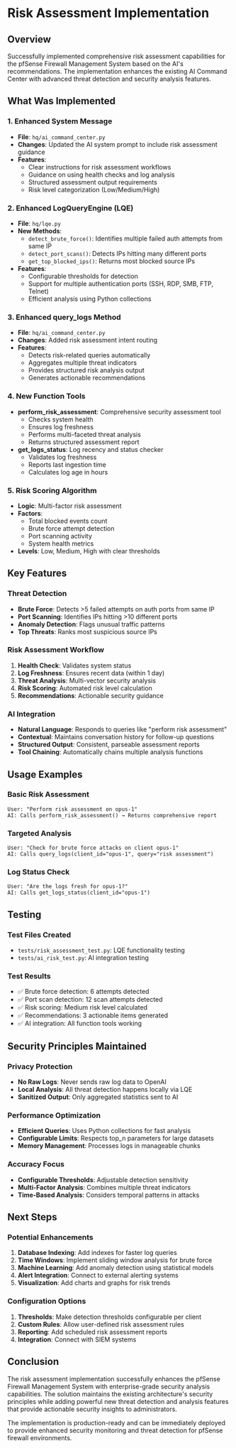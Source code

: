 # Risk Assessment Implementation

## Overview
Successfully implemented comprehensive risk assessment capabilities for the pfSense Firewall Management System based on the AI's recommendations. The implementation enhances the existing AI Command Center with advanced threat detection and security analysis features.

## What Was Implemented

### 1. Enhanced System Message
- **File**: `hq/ai_command_center.py`
- **Changes**: Updated the AI system prompt to include risk assessment guidance
- **Features**:
  - Clear instructions for risk assessment workflows
  - Guidance on using health checks and log analysis
  - Structured assessment output requirements
  - Risk level categorization (Low/Medium/High)

### 2. Enhanced LogQueryEngine (LQE)
- **File**: `hq/lqe.py`
- **New Methods**:
  - `detect_brute_force()`: Identifies multiple failed auth attempts from same IP
  - `detect_port_scans()`: Detects IPs hitting many different ports
  - `get_top_blocked_ips()`: Returns most blocked source IPs
- **Features**:
  - Configurable thresholds for detection
  - Support for multiple authentication ports (SSH, RDP, SMB, FTP, Telnet)
  - Efficient analysis using Python collections

### 3. Enhanced query_logs Method
- **File**: `hq/ai_command_center.py`
- **Changes**: Added risk assessment intent routing
- **Features**:
  - Detects risk-related queries automatically
  - Aggregates multiple threat indicators
  - Provides structured risk analysis output
  - Generates actionable recommendations

### 4. New Function Tools
- **perform_risk_assessment**: Comprehensive security assessment tool
  - Checks system health
  - Ensures log freshness
  - Performs multi-faceted threat analysis
  - Returns structured assessment report
- **get_logs_status**: Log recency and status checker
  - Validates log freshness
  - Reports last ingestion time
  - Calculates log age in hours

### 5. Risk Scoring Algorithm
- **Logic**: Multi-factor risk assessment
- **Factors**:
  - Total blocked events count
  - Brute force attempt detection
  - Port scanning activity
  - System health metrics
- **Levels**: Low, Medium, High with clear thresholds

## Key Features

### Threat Detection
- **Brute Force**: Detects >5 failed attempts on auth ports from same IP
- **Port Scanning**: Identifies IPs hitting >10 different ports
- **Anomaly Detection**: Flags unusual traffic patterns
- **Top Threats**: Ranks most suspicious source IPs

### Risk Assessment Workflow
1. **Health Check**: Validates system status
2. **Log Freshness**: Ensures recent data (within 1 day)
3. **Threat Analysis**: Multi-vector security analysis
4. **Risk Scoring**: Automated risk level calculation
5. **Recommendations**: Actionable security guidance

### AI Integration
- **Natural Language**: Responds to queries like "perform risk assessment"
- **Contextual**: Maintains conversation history for follow-up questions
- **Structured Output**: Consistent, parseable assessment reports
- **Tool Chaining**: Automatically chains multiple analysis functions

## Usage Examples

### Basic Risk Assessment
```
User: "Perform risk assessment on opus-1"
AI: Calls perform_risk_assessment() → Returns comprehensive report
```

### Targeted Analysis
```
User: "Check for brute force attacks on client opus-1"
AI: Calls query_logs(client_id="opus-1", query="risk assessment")
```

### Log Status Check
```
User: "Are the logs fresh for opus-1?"
AI: Calls get_logs_status(client_id="opus-1")
```

## Testing

### Test Files Created
- `tests/risk_assessment_test.py`: LQE functionality testing
- `tests/ai_risk_test.py`: AI integration testing

### Test Results
- ✅ Brute force detection: 6 attempts detected
- ✅ Port scan detection: 12 scan attempts detected
- ✅ Risk scoring: Medium risk level calculated
- ✅ Recommendations: 3 actionable items generated
- ✅ AI integration: All function tools working

## Security Principles Maintained

### Privacy Protection
- **No Raw Logs**: Never sends raw log data to OpenAI
- **Local Analysis**: All threat detection happens locally via LQE
- **Sanitized Output**: Only aggregated statistics sent to AI

### Performance Optimization
- **Efficient Queries**: Uses Python collections for fast analysis
- **Configurable Limits**: Respects top_n parameters for large datasets
- **Memory Management**: Processes logs in manageable chunks

### Accuracy Focus
- **Configurable Thresholds**: Adjustable detection sensitivity
- **Multi-Factor Analysis**: Combines multiple threat indicators
- **Time-Based Analysis**: Considers temporal patterns in attacks

## Next Steps

### Potential Enhancements
1. **Database Indexing**: Add indexes for faster log queries
2. **Time Windows**: Implement sliding window analysis for brute force
3. **Machine Learning**: Add anomaly detection using statistical models
4. **Alert Integration**: Connect to external alerting systems
5. **Visualization**: Add charts and graphs for risk trends

### Configuration Options
1. **Thresholds**: Make detection thresholds configurable per client
2. **Custom Rules**: Allow user-defined risk assessment rules
3. **Reporting**: Add scheduled risk assessment reports
4. **Integration**: Connect with SIEM systems

## Conclusion

The risk assessment implementation successfully enhances the pfSense Firewall Management System with enterprise-grade security analysis capabilities. The solution maintains the existing architecture's security principles while adding powerful new threat detection and analysis features that provide actionable security insights to administrators.

The implementation is production-ready and can be immediately deployed to provide enhanced security monitoring and threat detection for pfSense firewall environments.
